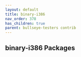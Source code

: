 ```yaml
---
layout: default
title: binary-i386
nav_order: 378
has_children: true
parent: bullseye-testers contrib
---
```


## binary-i386 Packages
